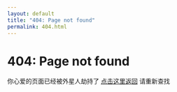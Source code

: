 ```yaml
---
layout: default
title: "404: Page not found"
permalink: 404.html
---
```


<div class="page">
  <h1 class="page-title">404: Page not found</h1>
  <p class="lead">你心爱的页面已经被外星人劫持了 <a href="{{ "/" | relative_url }}">点击这里返回</a> 请重新查找</p>
</div>
